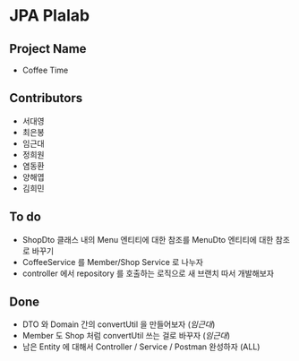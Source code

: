 # JPA Plalab

## Project Name
- Coffee Time

## Contributors
- 서대영
- 최은봉
- 임근대
- 정희원
- 염동환
- 양해엽
- 김희민

## To do
- ShopDto 클래스 내의 Menu 엔티티에 대한 참조를 MenuDto 엔티티에 대한 참조로 바꾸기
- CoffeeService 를 Member/Shop Service 로 나누자
- controller 에서 repository 를 호출하는 로직으로 새 브랜치 따서 개발해보자

## Done
- DTO 와 Domain 간의 convertUtil 을 만들어보자 (*임근대*)
- Member 도 Shop 처럼 convertUtil 쓰는 걸로 바꾸자 (*임근대*)
- 남은 Entity 에 대해서 Controller / Service / Postman 완성하자 (ALL)